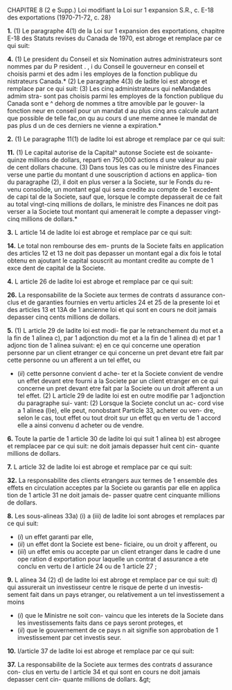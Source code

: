 CHAPITRE 8 (2 e Supp.)
Loi modifiant la Loi sur 1 expansion S.R., c. E-18
des exportations
(1970-71-72, c. 28}

**1.** (1) Le paragraphe 4(1) de la Loi sur
1 expansion des exportations, chapitre E-18
des Statuts revises du Canada de 1970,
est abroge et remplace par ce qui suit:

**4.** (1) Le president du Conseil et six Nomination
autres administrateurs sont nommes par du P resident
. , i du Conseil
le gouverneur en conseil et choisis parmi et des adm i 
les employes de la fonction publique du nistrateurs
Canada.*
(2) Le paragraphe 4(3) de ladite loi
est abroge et remplace par ce qui suit:
(3) Les cinq administrateurs qui neMandatdes
admim stra-
sont pas choisis parmi les employes de
la fonction publique du Canada sont e ^ dehorg de
nommes a titre amovible par le gouver- la fonction
neur en conseil pour un mandat d au
plus cinq ans calcule autant que possible
de telle fac,on qu au cours d une meme
annee le mandat de pas plus d un de ces
derniers ne vienne a expiration.*

**2.** (1) Le paragraphe 11(1) de ladite
loi est abroge et remplace par ce qui suit:

**11.** (1) Le capital autorise de la Capital^
autonse
Societe est de soixante-quinze millions
de dollars, reparti en 750,000 actions
d une valeur au pair de cent dollars
chacune.
(3) Dans tous les cas ou le ministre
des Finances verse une partie du montant
d une souscription d actions en applica-
tion du paragraphe (2), il doit en plus
verser a la Societe, sur le Fonds du re-
venu consolide, un montant egal qui sera
credite au compte de 1 excedent de capi
tal de la Societe, sauf que, lorsque le
compte depasserait de ce fait au total
vingt-cinq millions de dollars, le ministre
des Finances ne doit pas verser a la
Societe tout montant qui amenerait le
compte a depasser vingt-cinq millions de
dollars.*

**3.** L article 14 de ladite loi est abroge et
remplace par ce qui suit:

**14.** Le total non rembourse des em-
prunts de la Societe faits en application
des articles 12 et 13 ne doit pas depasser
un montant egal a dix fois le total
obtenu en ajoutant le capital souscrit
au montant credite au compte de 1 exce
dent de capital de la Societe.

**4.** L article 26 de ladite loi est abroge et
remplace par ce qui suit:

**26.** La responsabilite de la Societe
aux termes de contrats d assurance con-
clus et de garanties fournies en vertu
articles 24 et 25 de la presente loi et des
articles 13 et 13A de 1 ancienne loi et qui
sont en cours ne doit jamais depasser
cinq cents millions de dollars.

**5.** (1) L article 29 de ladite loi est modi-
fie par le retranchement du mot et a la
fin de 1 alinea c), par 1 adjonction du mot
et a la fin de 1 alinea d) et par 1 adjonc
tion de 1 alinea suivant:
e) en ce qui concerne une operation
personne par un client etranger
ce qui concerne un pret devant etre
fait par cette personne ou un
afferent a un tel effet, ou
  * (_ii_) cette personne convient d ache-
ter et la Societe convient de vendre
un effet devant etre fourni a la
Societe par un client etranger en ce
qui concerne un pret devant etre fait
par la Societe ou un droit afferent
a un tel effet.
(2) L article 29 de ladite loi est en outre
modifie par 1 adjonction du paragraphe sui-
vant:
(2) Lorsque la Societe conclut un ac-
cord vise a 1 alinea (l)e), elle peut,
nonobstant Particle 33, acheter ou ven-
dre, selon le cas, tout effet ou tout droit
sur un effet qu en vertu de 1 accord elle a
ainsi convenu d acheter ou de vendre.

**6.** Toute la partie de 1 article 30 de
ladite loi qui suit 1 alinea b) est abrogee
et remplacee par ce qui suit:
ne doit jamais depasser huit cent cin-
quante millions de dollars.

**7.** L article 32 de ladite loi est abroge et
remplace par ce qui suit:

**32.** La responsabilite des clients
etrangers aux termes de 1 ensemble des
effets en circulation acceptes par la
Societe ou garantis par elle en applica
tion de 1 article 31 ne doit jamais de-
passer quatre cent cinquante millions de
dollars.

**8.** Les sous-alineas 33a) (i) a (iii) de
ladite loi sont abroges et remplaces par
ce qui suit:
  * (_i_) un effet garanti par elle,
  * (_ii_) un effet dont la Societe est bene-
ficiaire, ou un droit y afferent, ou
  * (_iii_) un effet emis ou accepte par un
client etranger dans le cadre d une ope
ration d exportation pour laquelle un
contrat d assurance a ete conclu en
vertu de I article 24 ou de 1 article 27 ;

**9.** L alinea 34 (2) d) de ladite loi est
abroge et remplace par ce qui suit:
d) qui assurerait un investisseur
centre le risque de perte d un investis-
sement fait dans un pays etranger, ou
relativement a un tel investissement
a moins
  * (_i_) que le Ministre ne soit con-
vaincu que les interets de la Societe
dans les investissements faits dans
ce pays seront proteges, et
  * (_ii_) que le gouvernement de ce pays
n ait signifie son approbation de
1 investissement par cet investis
seur.

**10.** I/article 37 de ladite loi est abroge
et remplace par ce qui suit:

**37.** La responsabilite de la Societe
aux termes des contrats d assurance con-
clus en vertu de I article 34 et qui sont en
cours ne doit jamais depasser cent cin-
quante millions de dollars. &amp;gt;
